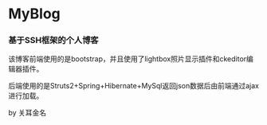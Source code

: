 # MyBlog

### 基于SSH框架的个人博客

该博客前端使用的是bootstrap，并且使用了lightbox照片显示插件和ckeditor编辑器插件。

后端使用的是Struts2+Spring+Hibernate+MySql返回json数据后由前端通过ajax进行加载。

by 关耳金名
